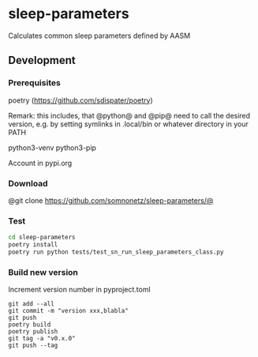 # sleep-parameters
Calculates common sleep parameters defined by AASM



## Development

### Prerequisites

poetry (https://github.com/sdispater/poetry)

Remark: this includes, that @python@ and @pip@ need to call the desired version, e.g. by setting symlinks in .local/bin or whatever directory in your PATH

python3-venv
python3-pip

Account in pypi.org

### Download

@git clone https://github.com/somnonetz/sleep-parameters/@

### Test

```bash
cd sleep-parameters
poetry install
poetry run python tests/test_sn_run_sleep_parameters_class.py
```

### Build new version

Increment version number in pyproject.toml

```
git add --all
git commit -m "version xxx,blabla"
git push
poetry build
poetry publish
git tag -a "v0.x.0"
git push --tag
```

